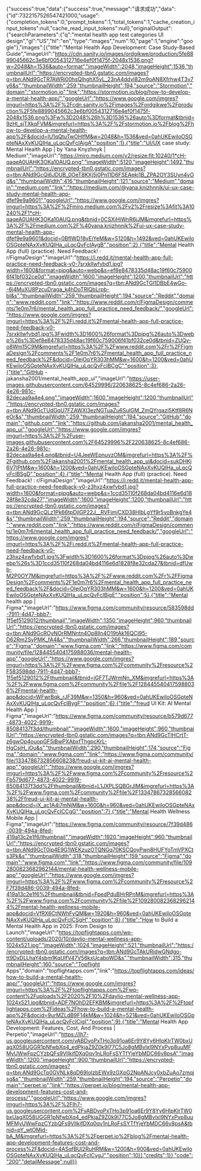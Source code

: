 {"success":true,"data":{"success":true,"message":"请求成功","data":{"id":7322157526547421000,"usage":{"completion_tokens":0,"prompt_tokens":1,"total_tokens":1,"cache_creation_input_tokens":null,"cache_read_input_tokens":null},"originalOutput":{"searchParameters":{"q":"mental health app test categories UI design","gl":"US","hl":"en","type":"images","num":10,"page":1,"engine":"google"},"images":[{"title":"Mental Health App Development: Case Study-Based Guide","imageUrl":"https://cdn.sanity.io/images/ordgikwe/production/5fe8899045662c3e6bf0054312716e4ef0f1475f-2048x1536.png?w=2048&h=1536&auto=format","imageWidth":2048,"imageHeight":1536,"thumbnailUrl":"https://encrypted-tbn0.gstatic.com/images?q=tbn:ANd9GcTR7AWRi00hsQlhghX5yL_23nA4ddvI82m9oAN8Xfrhw4T3v7y6&s","thumbnailWidth":259,"thumbnailHeight":194,"source":"Stormotion","domain":"stormotion.io","link":"https://stormotion.io/blog/how-to-develop-a-mental-health-app/","googleUrl":"https://www.google.com/imgres?imgurl=https%3A%2F%2Fcdn.sanity.io%2Fimages%2Fordgikwe%2Fproduction%2F5fe8899045662c3e6bf0054312716e4ef0f1475f-2048x1536.png%3Fw%3D2048%26h%3D1536%26auto%3Dformat&tbnid=9zHl_sjTXkqFVM&imgrefurl=https%3A%2F%2Fstormotion.io%2Fblog%2Fhow-to-develop-a-mental-health-app%2F&docid=lU1qQtuTwOHlfM&w=2048&h=1536&ved=0ahUKEwiloOSGpteNAxXvKUQIHa_uLqcQvFcIAigA","position":1},{"title":"UI/UX case study: Mental Health App | by Yana Knyzhnyk | Medium","imageUrl":"https://miro.medium.com/v2/resize:fit:10240/1*cH-qaqeA0UAHK3OKa10AUQ.png","imageWidth":5120,"imageHeight":1492,"thumbnailUrl":"https://encrypted-tbn0.gstatic.com/images?q=tbn:ANd9GcQj6JDUB_0OeT8KXj5j0Pn11D6FSEAekj1B_ZPA2OY3SUyn4vOd&s","thumbnailWidth":416,"thumbnailHeight":121,"source":"Medium","domain":"medium.com","link":"https://medium.com/@yana.knizhnnik/ui-ux-case-study-mental-health-app-dfef9e9a9601","googleUrl":"https://www.google.com/imgres?imgurl=https%3A%2F%2Fmiro.medium.com%2Fv2%2Fresize%3Afit%3A10240%2F1*cH-qaqeA0UAHK3OKa10AUQ.png&tbnid=0CSXiHiWnR6jJM&imgrefurl=https%3A%2F%2Fmedium.com%2F%40yana.knizhnnik%2Fui-ux-case-study-mental-health-app-dfef9e9a9601&docid=0BfIWD18vEiYeM&w=5120&h=1492&ved=0ahUKEwiloOSGpteNAxXvKUQIHa_uLqcQvFcIAygB","position":2},{"title":"Mental Health App (full) (practice). Need Feedback! : r/FigmaDesign","imageUrl":"https://i.redd.it/mental-health-app-full-practice-need-feedback-v0-7srxkllwfvbd1.jpg?width=1600&format=pjpg&auto=webp&s=ef8e8478335d48ac19f60c759006f41bf032ce0d","imageWidth":1600,"imageHeight":1200,"thumbnailUrl":"https://encrypted-tbn0.gstatic.com/images?q=tbn:ANd9GcTGl1DBbE4wGo--6j4MuXU8PzcuDraga_k4hDoTRlQbLrpb-bI&s","thumbnailWidth":259,"thumbnailHeight":194,"source":"Reddit","domain":"www.reddit.com","link":"https://www.reddit.com/r/FigmaDesign/comments/1e0m7r6/mental_health_app_full_practice_need_feedback/","googleUrl":"https://www.google.com/imgres?imgurl=https%3A%2F%2Fi.redd.it%2Fmental-health-app-full-practice-need-feedback-v0-7srxkllwfvbd1.jpg%3Fwidth%3D1600%26format%3Dpjpg%26auto%3Dwebp%26s%3Def8e8478335d48ac19f60c759006f41bf032ce0d&tbnid=ZUQy-o8Wm15C9M&imgrefurl=https%3A%2F%2Fwww.reddit.com%2Fr%2FFigmaDesign%2Fcomments%2F1e0m7r6%2Fmental_health_app_full_practice_need_feedback%2F&docid=OlejOqYR303hMM&w=1600&h=1200&ved=0ahUKEwiloOSGpteNAxXvKUQIHa_uLqcQvFcIBCgC","position":3},{"title":"GitHub - jakansha2001/mental_health_app_ui","imageUrl":"https://user-images.githubusercontent.com/64529996/220638625-8c4ef686-2a26-4e26-981c-82decaa9a4e4.png","imageWidth":1600,"imageHeight":1200,"thumbnailUrl":"https://encrypted-tbn0.gstatic.com/images?q=tbn:ANd9GcTUdGqU7FZAWXl3ezNGTuaZu6SuIGM_ZmQYrqazi5Ktf8R6NeOr&s","thumbnailWidth":259,"thumbnailHeight":194,"source":"GitHub","domain":"github.com","link":"https://github.com/jakansha2001/mental_health_app_ui","googleUrl":"https://www.google.com/imgres?imgurl=https%3A%2F%2Fuser-images.githubusercontent.com%2F64529996%2F220638625-8c4ef686-2a26-4e26-981c-82decaa9a4e4.png&tbnid=U4JeeWEpnuvzOM&imgrefurl=https%3A%2F%2Fgithub.com%2Fjakansha2001%2Fmental_health_app_ui&docid=sukDHKj6V7lPtM&w=1600&h=1200&ved=0ahUKEwiloOSGpteNAxXvKUQIHa_uLqcQvFcIBSgD","position":4},{"title":"Mental Health App (full) (practice). Need Feedback! : r/FigmaDesign","imageUrl":"https://i.redd.it/mental-health-app-full-practice-need-feedback-v0-z3hxz4xwfvbd1.jpg?width=1600&format=pjpg&auto=webp&s=1ccd35110f268da04bd4116e6d1828f8e32cda27","imageWidth":1600,"imageHeight":1200,"thumbnailUrl":"https://encrypted-tbn0.gstatic.com/images?q=tbn:ANd9GcQLz1Pk66tpDjlGP22J__RVFimjCXD38HlbLgYf9r5yoBnkgYe4&s","thumbnailWidth":259,"thumbnailHeight":194,"source":"Reddit","domain":"www.reddit.com","link":"https://www.reddit.com/r/FigmaDesign/comments/1e0m7r6/mental_health_app_full_practice_need_feedback/","googleUrl":"https://www.google.com/imgres?imgurl=https%3A%2F%2Fi.redd.it%2Fmental-health-app-full-practice-need-feedback-v0-z3hxz4xwfvbd1.jpg%3Fwidth%3D1600%26format%3Dpjpg%26auto%3Dwebp%26s%3D1ccd35110f268da04bd4116e6d1828f8e32cda27&tbnid=dfUwb-M2P0OY7M&imgrefurl=https%3A%2F%2Fwww.reddit.com%2Fr%2FFigmaDesign%2Fcomments%2F1e0m7r6%2Fmental_health_app_full_practice_need_feedback%2F&docid=OlejOqYR303hMM&w=1600&h=1200&ved=0ahUKEwiloOSGpteNAxXvKUQIHa_uLqcQvFcIBigE","position":5},{"title":"Mental health app | Figma","imageUrl":"https://www.figma.com/community/resource/583598dd-7911-4d47-bbb7-1f5ef5129012/thumbnail","imageWidth":1350,"imageHeight":960,"thumbnailUrl":"https://encrypted-tbn0.gstatic.com/images?q=tbn:ANd9GcROyNOrRMNntn4Op8lIn4O19tAk16QCj95-D62Rm2SyPMK_fA4&s","thumbnailWidth":266,"thumbnailHeight":189,"source":"Figma","domain":"www.figma.com","link":"https://www.figma.com/community/file/1284455404175988036/mental-health-app","googleUrl":"https://www.google.com/imgres?imgurl=https%3A%2F%2Fwww.figma.com%2Fcommunity%2Fresource%2F583598dd-7911-4d47-bbb7-1f5ef5129012%2Fthumbnail&tbnid=iGF7TJWrmNn_XM&imgrefurl=https%3A%2F%2Fwww.figma.com%2Fcommunity%2Ffile%2F1284455404175988036%2Fmental-health-app&docid=WFwrBqk_rJF39M&w=1350&h=960&ved=0ahUKEwiloOSGpteNAxXvKUQIHa_uLqcQvFcIBygF","position":6},{"title":"freud UI Kit: AI Mental Health App | Figma","imageUrl":"https://www.figma.com/community/resource/b579d677-4873-4022-9919-85084137f3dd/thumbnail","imageWidth":1600,"imageHeight":960,"thumbnailUrl":"https://encrypted-tbn0.gstatic.com/images?q=tbn:ANd9GcTlHCrtT-z6gwOp4ouopGF5iBwPXAbxfThgpcKrL-HgCsjH_jOu&s","thumbnailWidth":290,"thumbnailHeight":174,"source":"Figma","domain":"www.figma.com","link":"https://www.figma.com/community/file/1334786732856608238/freud-ui-kit-ai-mental-health-app","googleUrl":"https://www.google.com/imgres?imgurl=https%3A%2F%2Fwww.figma.com%2Fcommunity%2Fresource%2Fb579d677-4873-4022-9919-85084137f3dd%2Fthumbnail&tbnid=L1JXPLSQBGrJlM&imgrefurl=https%3A%2F%2Fwww.figma.com%2Fcommunity%2Ffile%2F1334786732856608238%2Ffreud-ui-kit-ai-mental-health-app&docid=jX_ac1A4i7mNjM&w=1600&h=960&ved=0ahUKEwiloOSGpteNAxXvKUQIHa_uLqcQvFcICCgG","position":7},{"title":"Mental Health Wellness Mobile App | Figma","imageUrl":"https://www.figma.com/community/resource/7f39d486-0039-494a-8fed-419a13c2e1f6/thumbnail","imageWidth":1920,"imageHeight":960,"thumbnailUrl":"https://encrypted-tbn0.gstatic.com/images?q=tbn:ANd9GcT0jp4E9G1WEKzuzOTQNGq70KSCQoyPwn8HUFYoTmVPXCts3Pk&s","thumbnailWidth":318,"thumbnailHeight":159,"source":"Figma","domain":"www.figma.com","link":"https://www.figma.com/community/file/1092800823682962144/mental-health-wellness-mobile-app","googleUrl":"https://www.google.com/imgres?imgurl=https%3A%2F%2Fwww.figma.com%2Fcommunity%2Fresource%2F7f39d486-0039-494a-8fed-419a13c2e1f6%2Fthumbnail&tbnid=FpedPduBHrRPnM&imgrefurl=https%3A%2F%2Fwww.figma.com%2Fcommunity%2Ffile%2F1092800823682962144%2Fmental-health-wellness-mobile-app&docid=VfRX6CtNWhFyQM&w=1920&h=960&ved=0ahUKEwiloOSGpteNAxXvKUQIHa_uLqcQvFcICSgH","position":8},{"title":"How to Build a Mental Health App in 2025: From Design to Launch","imageUrl":"https://topflightapps.com/wp-content/uploads/2020/10/daylio-mental-wellness-app-1024x521.jpg","imageWidth":1024,"imageHeight":521,"thumbnailUrl":"https://encrypted-tbn0.gstatic.com/images?q=tbn:ANd9GcTAkURidwGNdgo-tt9DxDLLhaY4sbm1KqUlfV47V56kxUcaboWD&s","thumbnailWidth":315,"thumbnailHeight":160,"source":"Topflight Apps","domain":"topflightapps.com","link":"https://topflightapps.com/ideas/how-to-build-a-mental-health-app/","googleUrl":"https://www.google.com/imgres?imgurl=https%3A%2F%2Ftopflightapps.com%2Fwp-content%2Fuploads%2F2020%2F10%2Fdaylio-mental-wellness-app-1024x521.jpg&tbnid=ADF7NOhD2EFKBM&imgrefurl=https%3A%2F%2Ftopflightapps.com%2Fideas%2Fhow-to-build-a-mental-health-app%2F&docid=9urMZLdB9F14kM&w=1024&h=521&ved=0ahUKEwiloOSGpteNAxXvKUQIHa_uLqcQvFcICigI","position":9},{"title":"Mental Health App Development: Features, Cost, And Process | Perpetio","imageUrl":"https://lh7-us.googleusercontent.com/vABDvoPxTHo3p91oa6Er9Y8Yy6HlpKIrTW0bxUagX058UGGR1pNfwbXq4_edPkjaZ9Z0k9l77C5Jo8gMBvlxl9NYxPvp8uuMFMyUWwFpzCYzbQFs9VlIkifDXq0qv1nLRoFsSYTfYjeYbMDC66v8psA","imageWidth":1200,"imageHeight":900,"thumbnailUrl":"https://encrypted-tbn0.gstatic.com/images?q=tbn:ANd9GcTp0GVNLk8qD69IolzbEWx9zGXpG2NpANJcy0xbZuAo7zmqjsg&s","thumbnailWidth":259,"thumbnailHeight":194,"source":"Perpetio","domain":"perpet.io","link":"https://perpet.io/blog/mental-health-app-development-features-cost-and-process/","googleUrl":"https://www.google.com/imgres?imgurl=https%3A%2F%2Flh7-us.googleusercontent.com%2FvABDvoPxTHo3p91oa6Er9Y8Yy6HlpKIrTW0bxUagX058UGGR1pNfwbXq4_edPkjaZ9Z0k9l77C5Jo8gMBvlxl9NYxPvp8uuMFMyUWwFpzCYzbQFs9VlIkifDXq0qv1nLRoFsSYTfYjeYbMDC66v8psA&tbnid=pY_wtOMjd-bA_M&imgrefurl=https%3A%2F%2Fperpet.io%2Fblog%2Fmental-health-app-development-features-cost-and-process%2F&docid=4ASqfBUl2RuHRM&w=1200&h=900&ved=0ahUKEwiloOSGpteNAxXvKUQIHa_uLqcQvFcICygJ","position":10}],"credits":1}},"code":"200","detailMessage":null}}